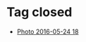 <!--
title: Tag closed
date: 2020-06-28T14:49:39.597Z
tags:
-->
# Tag closed

 * [Photo 2016-05-24 18](144866489077.md)